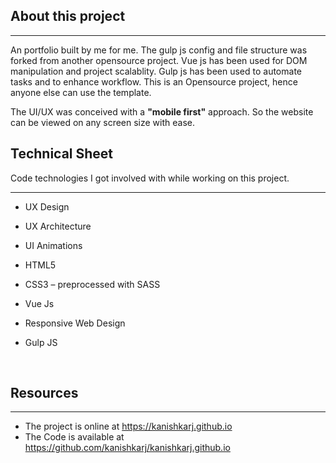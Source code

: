 ## About this project

------

An portfolio built by me for me. The gulp js config and file structure was forked from another opensource project. Vue js has been used for DOM manipulation and project scalablity. Gulp js has been used to automate tasks and to enhance workflow. This is an Opensource project, hence anyone else can use the template.

The UI/UX was conceived with a **"mobile first"** approach. So the website can be viewed on any screen size with ease.

## Technical Sheet

Code technologies I got involved with while working on this project.

------

- UX Design

- UX Architecture

- UI Animations

- HTML5

- CSS3 – preprocessed with SASS

- Vue Js

- Responsive Web Design

- Gulp JS

  ​

## Resources

------

- The project is online at <https://kanishkarj.github.io>
- The Code is available at <https://github.com/kanishkarj/kanishkarj.github.io>
